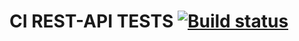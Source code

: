 # CI REST-API TESTS [![Build status](https://ci.appveyor.com/api/projects/status/o3liorc5am5x1f28?svg=true)](https://ci.appveyor.com/project/OlesyaSergeevnaPopova/api-ci)